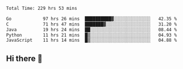 <!--START_SECTION:waka-->

```txt
Total Time: 229 hrs 53 mins

Go            97 hrs 26 mins  ██████████▓░░░░░░░░░░░░░░   42.35 %
C             71 hrs 47 mins  ███████▓░░░░░░░░░░░░░░░░░   31.20 %
Java          19 hrs 24 mins  ██░░░░░░░░░░░░░░░░░░░░░░░   08.44 %
Python        11 hrs 21 mins  █▒░░░░░░░░░░░░░░░░░░░░░░░   04.93 %
JavaScript    11 hrs 14 mins  █▒░░░░░░░░░░░░░░░░░░░░░░░   04.88 %
```

<!--END_SECTION:waka-->

## Hi there 👋

<!--
**prorok210/prorok210** is a ✨ _special_ ✨ repository because its `README.md` (this file) appears on your GitHub profile.

Here are some ideas to get you started:

- 🔭 I’m currently working on ...
- 🌱 I’m currently learning ...
- 👯 I’m looking to collaborate on ...
- 🤔 I’m looking for help with ...
- 💬 Ask me about ...
- 📫 How to reach me: ...
- 😄 Pronouns: ...
- ⚡ Fun fact: ...
-->
